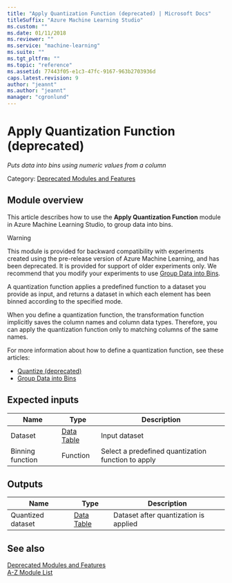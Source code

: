 ```yaml
---
title: "Apply Quantization Function (deprecated) | Microsoft Docs"
titleSuffix: "Azure Machine Learning Studio"
ms.custom: ""
ms.date: 01/11/2018
ms.reviewer: ""
ms.service: "machine-learning"
ms.suite: ""
ms.tgt_pltfrm: ""
ms.topic: "reference"
ms.assetid: 77443f05-e1c3-47fc-9167-963b2703936d
caps.latest.revision: 9
author: "jeannt"
ms.author: "jeannt"
manager: "cgronlund"
---
```

# Apply Quantization Function (deprecated)
*Puts data into bins using numeric values from a column*  
  
 Category: [Deprecated Modules and Features](deprecated-modules-and-features.md)  
  
## Module overview

This article describes how to use the **Apply Quantization Function** module in Azure Machine Learning Studio, to group data into bins.

> [!WARNING]
>  This module is provided for backward compatibility with experiments created using the pre-release version of Azure Machine Learning, and has been deprecated. It is provided for support of older experiments only. We recommend that you modify your experiments to use [Group Data into Bins](group-data-into-bins.md).  

A quantization function applies a predefined function to a dataset you provide as input, and returns a dataset in which each element has been binned according to the specified mode.  

When you define a quantization function, the transformation function implicitly saves the column names and column data types. Therefore, you can apply the quantization function only to matching columns of the same names.  

For more information about how to define a quantization function, see these articles:

+ [Quantize (deprecated)](quantize-deprecated.md)
+ [Group Data into Bins](group-data-into-bins.md)

## Expected inputs  

|Name|Type|Description|  
|----------|----------|-----------------|  
|Dataset|[Data Table](data-table.md)|Input dataset|  
|Binning function|Function|Select a predefined quantization function to apply|  
  
## Outputs  
  
|Name|Type|Description|  
|----------|----------|-----------------|  
|Quantized dataset|[Data Table](data-table.md)|Dataset after quantization is applied|  
  
## See also

 [Deprecated Modules and Features](deprecated-modules-and-features.md)   
 [A-Z Module List](a-z-module-list.md)
